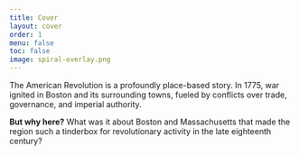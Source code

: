 ```yaml
---
title: Cover
layout: cover
order: 1
menu: false
toc: false
image: spiral-overlay.png
---
```


The American Revolution is a profoundly place-based story. In 1775, war ignited in Boston and its surrounding towns, fueled by conflicts over trade, governance, and imperial authority. 

**But why here?** What was it about Boston and Massachusetts that made the region such a tinderbox for revolutionary activity in the late eighteenth century?